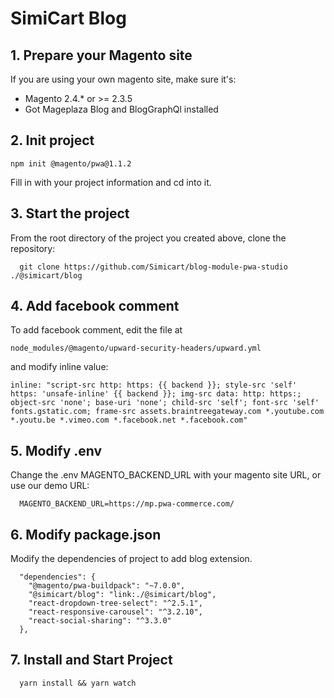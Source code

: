 # SimiCart Blog

## 1. Prepare your Magento site
If you are using your own magento site, make sure it's:
- Magento 2.4.* or >= 2.3.5
- Got Mageplaza Blog and BlogGraphQl installed

## 2. Init project
```
npm init @magento/pwa@1.1.2
```

Fill in with your project information and cd into it.

## 3. Start the project

From the root directory of the project you created above, clone the repository:

```
  git clone https://github.com/Simicart/blog-module-pwa-studio ./@simicart/blog
```

## 4. Add facebook comment

To add facebook comment, edit the file at
```
node_modules/@magento/upward-security-headers/upward.yml
```

and modify inline value:

```
inline: "script-src http: https: {{ backend }}; style-src 'self' https: 'unsafe-inline' {{ backend }}; img-src data: http: https:; object-src 'none'; base-uri 'none'; child-src 'self'; font-src 'self' fonts.gstatic.com; frame-src assets.braintreegateway.com *.youtube.com *.youtu.be *.vimeo.com *.facebook.net *.facebook.com"
```

## 5. Modify .env

Change the .env MAGENTO_BACKEND_URL with your magento site URL, or use our demo URL:

```
  MAGENTO_BACKEND_URL=https://mp.pwa-commerce.com/
```
## 6. Modify package.json

Modify the dependencies of project to add blog extension.

```
  "dependencies": {
    "@magento/pwa-buildpack": "~7.0.0",
    "@simicart/blog": "link:./@simicart/blog",
    "react-dropdown-tree-select": "^2.5.1",
    "react-responsive-carousel": "^3.2.10",
    "react-social-sharing": "^3.3.0"
  },
```

## 7. Install and Start Project

```
  yarn install && yarn watch
```
